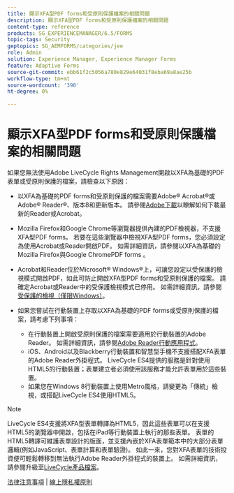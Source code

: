 ```yaml
---
title: 顯示XFA型PDF forms和受原則保護檔案的相關問題
description: 顯示XFA型PDF forms和受原則保護檔案的相關問題
content-type: reference
products: SG_EXPERIENCEMANAGER/6.5/FORMS
topic-tags: Security
geptopics: SG_AEMFORMS/categories/jee
role: Admin
solution: Experience Manager, Experience Manager Forms
feature: Adaptive Forms
source-git-commit: ebb61f2c5056a780e829e64031f8eba69a8ae25b
workflow-type: tm+mt
source-wordcount: '390'
ht-degree: 0%

---
```


# 顯示XFA型PDF forms和受原則保護檔案的相關問題

如果您無法使用Adobe LiveCycle Rights Management開啟以XFA為基礎的PDF表單或受原則保護的檔案，請檢查以下原因：

* 以XFA為基礎的PDF forms和受原則保護的檔案需要Adobe® Acrobat®或Adobe® Reader®、版本8和更新版本。 請參閱[Adobe下載](https://www.adobe.com/downloads.html)以瞭解如何下載最新的Reader或Acrobat。
* Mozilla Firefox和Google Chrome等瀏覽器提供內建的PDF檢視器，不支援XFA型PDF forms。 若要在這些瀏覽器中檢視XFA型PDF forms，您必須設定為使用Acrobat或Reader開啟PDF。 如需詳細資訊，請參閱以XFA為基礎的Mozilla Firefox與Google ChromePDF forms 。
* Acrobat和Reader位於Microsoft® Windows®上，可讓您設定以受保護的檢視模式開啟PDF，如此可防止開啟XFA型PDF forms和受原則保護的檔案。 請確定Acrobat或Reader中的受保護檢視模式已停用。 如需詳細資訊，請參閱[受保護的檢視（僅限Windows）](https://helpx.adobe.com/tw/acrobat/kb/end-of-support-acrobat-x-reader-x.html)。
* 如果您嘗試在行動裝置上存取以XFA為基礎的PDF forms或受原則保護的檔案，請考慮下列事項：

   * 在行動裝置上開啟受原則保護的檔案需要適用於行動裝置的Adobe Reader。 如需詳細資訊，請參閱[Adobe Reader行動應用程式](https://www.adobe.com/in/acrobat/mobile/acrobat-reader.html)。
   * iOS、Android以及Blackberry行動裝置和智慧型手機不支援搭配XFA表單的Adobe Reader外掛程式。 LiveCycle ES4提供的服務是針對使用HTML5的行動裝置；表單建立者必須使用該服務才能允許表單用於這些裝置。
   * 如果您在Windows 8行動裝置上使用Metro風格，請變更為「傳統」檢視，或搭配LiveCycle ES4使用HTML5。

>[!NOTE]
>
>LiveCycle ES4支援將XFA型表單轉譯為HTML5，因此這些表單可以在支援HTML5的瀏覽器中開啟，包括在iPad等行動裝置上執行的那些表單。 表單的HTML5轉譯可維護表單設計的版面，並支援內嵌於XFA表單範本中的大部分表單邏輯(例如JavaScript、表單計算和表單驗證)。 如此一來，您對XFA表單的技術投資便可輕鬆轉移到無法執行Adobe Reader外掛程式的裝置上。
>如需詳細資訊，請參閱升級至[LiveCycle產品檔案](https://business.adobe.com/products/experience-manager/forms/aem-forms.html)。

[法律注意事項](https://chl-author-preview.corp.adobe.com/content/help/en/legal/legal-notices.html)    |    [線上隱私權原則](https://www.adobe.com/tw/privacy.html)
